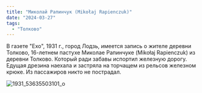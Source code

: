 ```yaml
---
title: "Миколай Рапинчук (Mikołaj Rapienczuk)"
date: "2024-03-27"
tags: 
  - "Толково"
---
```


В газете "Ехо", 1931 г., город Лодзь, имеется запись о жителе деревни Толково, 16-летнем пастухе Миколае Рапинчуке (Mikołaj Rapienczuk) из деревни Толково. Который ради забавы испортил железную дорогу. Едущая дрезина наехала и застряла на торчащем из рельсов железном крюке. Из пассажиров никто не пострадал.

![1931_53635503101_o](https://github.com/escfrpls/drochiczynpoleski/assets/125834172/fb636f0e-4726-4c02-b017-6f846538e1f8)

